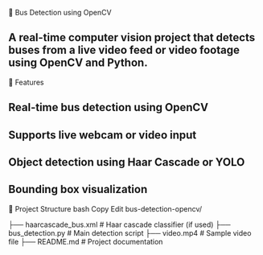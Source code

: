 🚌 Bus Detection using OpenCV
## A real-time computer vision project that detects buses from a live video feed or video footage using OpenCV and Python. ##

📌 Features
## Real-time bus detection using OpenCV ## 
## Supports live webcam or video input
 ## Object detection using Haar Cascade or YOLO
 ## Bounding box visualization

📁 Project Structure
bash
Copy
Edit
bus-detection-opencv/

├── haarcascade_bus.xml       # Haar cascade classifier (if used)
├── bus_detection.py          # Main detection script
├── video.mp4                 # Sample video file
├── README.md                 # Project documentation

